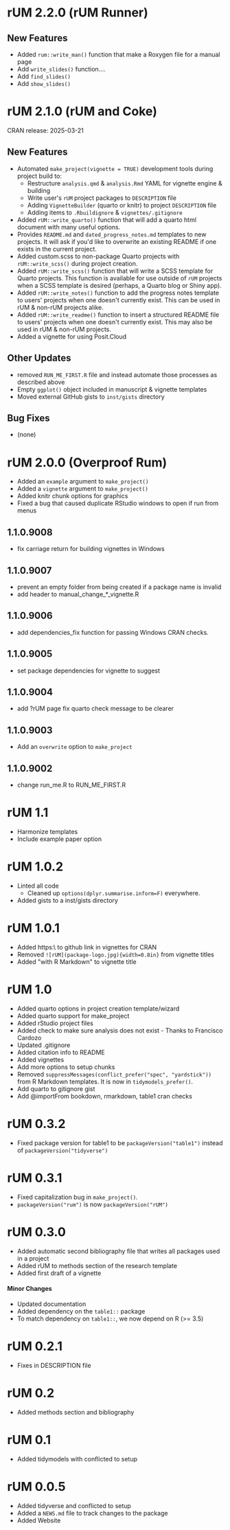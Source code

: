 # rUM 2.2.0 (rUM Runner)

## New Features
+ Added `rum::write_man()` function that make a Roxygen file for a manual page
+ Add `write_slides()` function....
+ Add `find_slides()`
+ Add `show_slides()`


# rUM 2.1.0 (rUM and Coke)

CRAN release: 2025-03-21

## New Features
+ Automated `make_project(vignette = TRUE)` development tools during project build to:
  + Restructure `analysis.qmd` & `analysis.Rmd` YAML for vignette engine & building
  + Write user's `rUM` project packages to `DESCRIPTION` file
  + Adding `VignetteBuilder` (quarto or knitr) to project `DESCRIPTION` file
  + Adding items to `.Rbuildignore` & `vignettes/.gitignore`
+ Added `rUM::write_quarto()` function that will add a quarto html document with many useful options.
+ Provides `README.md` and `dated_progress_notes.md` templates to new projects. It will ask if you'd like to overwrite an existing README if one exists in the current project.
+ Added custom.scss to non-package Quarto projects with `rUM::write_scss()` during project creation.
+ Added `rUM::write_scss()` function that will write a SCSS template for Quarto projects. This function is available for use outside of `rUM` projects when a SCSS template is desired (perhaps, a Quarto blog or Shiny app). 
+ Added `rUM::write_notes()` function to add the progress notes template to users' projects when one doesn't currently exist. This can be used in rUM & non-rUM projects alike.
+ Added `rUM::write_readme()` function to insert a structured README file to users' projects when one doesn't currently exist. This may also be used in rUM & non-rUM projects.
+ Added a vignette for using Posit.Cloud

## Other Updates
+ removed `RUN_ME_FIRST.R` file and instead automate those processes as described above
+ Empty `ggplot()` object included in manuscript & vignette templates
+ Moved external GitHub gists to `inst/gists` directory

## Bug Fixes
+ (none)


# rUM 2.0.0 (Overproof Rum) 

+ Added an `example` argument to `make_project()`
+ Added a `vignette` argument to `make_project()`
+ Added knitr chunk options for graphics
+ Fixed a bug that caused duplicate RStudio windows to open if run from menus

## 1.1.0.9008
+ fix carriage return for building vignettes in Windows

## 1.1.0.9007
+ prevent an empty folder from being created if a package name is invalid
+ add header to manual_change_*_vignette.R

## 1.1.0.9006
+ add dependencies_fix function for passing Windows CRAN checks.

## 1.1.0.9005
+ set package dependencies for vignette to suggest

## 1.1.0.9004
+ add ?rUM page fix quarto check message to be clearer

## 1.1.0.9003

+ Add an `overwrite` option to `make_project`

## 1.1.0.9002

+ change run_me.R to RUN_ME_FIRST.R

# rUM 1.1

+ Harmonize templates
+ Include example paper option 

# rUM 1.0.2

+ Linted all code
  + Cleaned up `options(dplyr.summarise.inform=F)` everywhere.
+ Added gists to a inst/gists directory

# rUM 1.0.1

+ Added https:\\ to github link in vignettes for CRAN
+ Removed `![rUM](package-logo.jpg){width=0.8in}` from vignette titles
+ Added "with R Markdown" to vignette title

# rUM 1.0

* Added quarto options in project creation template/wizard
* Added quarto support for make_project
* Added rStudio project files
* Added check to make sure analysis does not exist - Thanks to Francisco Cardozo
* Updated .gitignore
* Added citation info to README
* Added vignettes
* Add more options to setup chunks
* Removed `suppressMessages(conflict_prefer("spec", "yardstick"))` from R Markdown templates.  It is now in `tidymodels_prefer()`.
* Add quarto to gitignore gist 
* Add @importFrom bookdown, rmarkdown, table1 cran checks


# rUM 0.3.2

* Fixed package version for table1 to be `packageVersion("table1")` instead of `packageVersion("tidyverse")`

# rUM 0.3.1

* Fixed capitalization bug in `make_project()`.
* `packageVersion("rum")` is now `packageVersion("rUM")`

# rUM 0.3.0

* Added automatic second bibliography file that writes all packages used in a project
* Added rUM to methods section of the research template
* Added first draft of a vignette

#### Minor Changes

* Updated documentation
* Added dependency on the `table1::` package
* To match dependency on `table1::`, we now depend on R (>= 3.5)


# rUM 0.2.1

* Fixes in DESCRIPTION file

# rUM 0.2

* Added methods section and bibliography

# rUM 0.1

* Added tidymodels with conflicted to setup

# rUM 0.0.5

* Added tidyverse and conflicted to setup
* Added a `NEWS.md` file to track changes to the package
* Added Website



